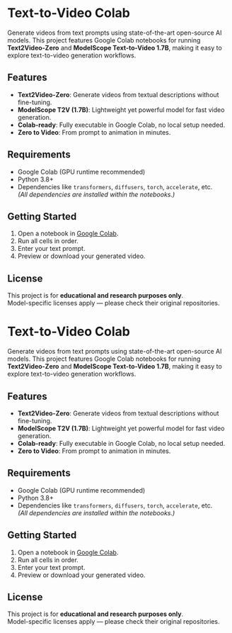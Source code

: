 # Text-to-Video Colab

Generate videos from text prompts using state-of-the-art open-source AI models. This project features Google Colab notebooks for running **Text2Video-Zero** and **ModelScope Text-to-Video 1.7B**, making it easy to explore text-to-video generation workflows.

## Features

- **Text2Video-Zero**: Generate videos from textual descriptions without fine-tuning.
- **ModelScope T2V (1.7B)**: Lightweight yet powerful model for fast video generation.
- **Colab-ready**: Fully executable in Google Colab, no local setup needed.
- **Zero to Video**: From prompt to animation in minutes.

## Requirements

- Google Colab (GPU runtime recommended)
- Python 3.8+
- Dependencies like `transformers`, `diffusers`, `torch`, `accelerate`, etc.  
  *(All dependencies are installed within the notebooks.)*

## Getting Started

1. Open a notebook in [Google Colab](https://colab.research.google.com).
2. Run all cells in order.
3. Enter your text prompt.
4. Preview or download your generated video.

## License

This project is for **educational and research purposes only**.  
Model-specific licenses apply — please check their original repositories.


# Text-to-Video Colab

Generate videos from text prompts using state-of-the-art open-source AI models. This project features Google Colab notebooks for running **Text2Video-Zero** and **ModelScope Text-to-Video 1.7B**, making it easy to explore text-to-video generation workflows.

## Features

- **Text2Video-Zero**: Generate videos from textual descriptions without fine-tuning.
- **ModelScope T2V (1.7B)**: Lightweight yet powerful model for fast video generation.
- **Colab-ready**: Fully executable in Google Colab, no local setup needed.
- **Zero to Video**: From prompt to animation in minutes.

## Requirements

- Google Colab (GPU runtime recommended)
- Python 3.8+
- Dependencies like `transformers`, `diffusers`, `torch`, `accelerate`, etc.  
  *(All dependencies are installed within the notebooks.)*

## Getting Started

1. Open a notebook in [Google Colab](https://colab.research.google.com).
2. Run all cells in order.
3. Enter your text prompt.
4. Preview or download your generated video.

## License

This project is for **educational and research purposes only**.  
Model-specific licenses apply — please check their original repositories.


